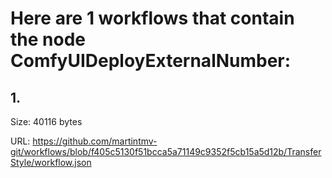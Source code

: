 # Here are 1 workflows that contain the node ComfyUIDeployExternalNumber:

## 1. 

Size: 40116 bytes

URL: https://github.com/martintmv-git/workflows/blob/f405c5130f51bcca5a71149c9352f5cb15a5d12b/TransferStyle/workflow.json

